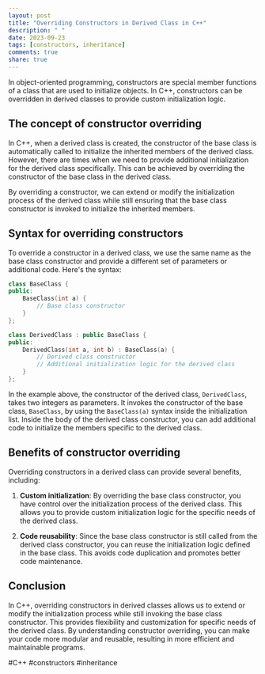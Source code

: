 ```yaml
---
layout: post
title: "Overriding Constructors in Derived Class in C++"
description: " "
date: 2023-09-23
tags: [constructors, inheritance]
comments: true
share: true
---
```


In object-oriented programming, constructors are special member functions of a class that are used to initialize objects. In C++, constructors can be overridden in derived classes to provide custom initialization logic.

## The concept of constructor overriding

In C++, when a derived class is created, the constructor of the base class is automatically called to initialize the inherited members of the derived class. However, there are times when we need to provide additional initialization for the derived class specifically. This can be achieved by overriding the constructor of the base class in the derived class.

By overriding a constructor, we can extend or modify the initialization process of the derived class while still ensuring that the base class constructor is invoked to initialize the inherited members.

## Syntax for overriding constructors

To override a constructor in a derived class, we use the same name as the base class constructor and provide a different set of parameters or additional code. Here's the syntax:

```cpp
class BaseClass {
public:
    BaseClass(int a) {
        // Base class constructor
    }
};

class DerivedClass : public BaseClass {
public:
    DerivedClass(int a, int b) : BaseClass(a) {
        // Derived class constructor
        // Additional initialization logic for the derived class
    }
};
```

In the example above, the constructor of the derived class, `DerivedClass`, takes two integers as parameters. It invokes the constructor of the base class, `BaseClass`, by using the `BaseClass(a)` syntax inside the initialization list. Inside the body of the derived class constructor, you can add additional code to initialize the members specific to the derived class.

## Benefits of constructor overriding

Overriding constructors in a derived class can provide several benefits, including:

1. **Custom initialization**: By overriding the base class constructor, you have control over the initialization process of the derived class. This allows you to provide custom initialization logic for the specific needs of the derived class.
   
2. **Code reusability**: Since the base class constructor is still called from the derived class constructor, you can reuse the initialization logic defined in the base class. This avoids code duplication and promotes better code maintenance.

## Conclusion

In C++, overriding constructors in derived classes allows us to extend or modify the initialization process while still invoking the base class constructor. This provides flexibility and customization for specific needs of the derived class. By understanding constructor overriding, you can make your code more modular and reusable, resulting in more efficient and maintainable programs.

#C++ #constructors #inheritance
